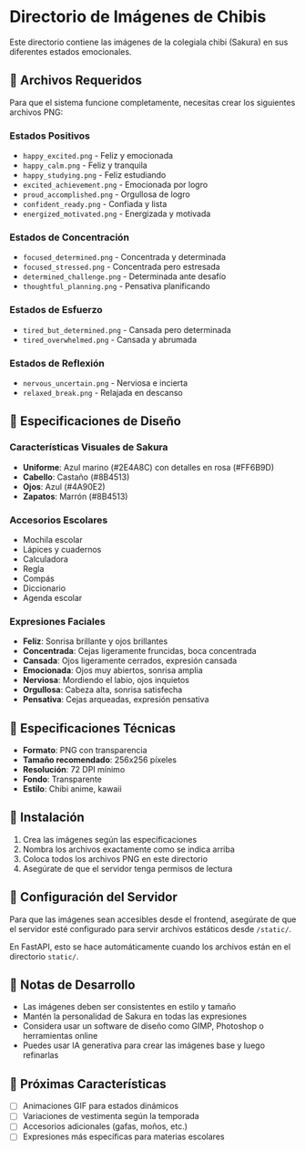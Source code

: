 # Directorio de Imágenes de Chibis

Este directorio contiene las imágenes de la colegiala chibi (Sakura) en sus diferentes estados emocionales.

## 📁 Archivos Requeridos

Para que el sistema funcione completamente, necesitas crear los siguientes archivos PNG:

### Estados Positivos
- `happy_excited.png` - Feliz y emocionada
- `happy_calm.png` - Feliz y tranquila
- `happy_studying.png` - Feliz estudiando
- `excited_achievement.png` - Emocionada por logro
- `proud_accomplished.png` - Orgullosa de logro
- `confident_ready.png` - Confiada y lista
- `energized_motivated.png` - Energizada y motivada

### Estados de Concentración
- `focused_determined.png` - Concentrada y determinada
- `focused_stressed.png` - Concentrada pero estresada
- `determined_challenge.png` - Determinada ante desafío
- `thoughtful_planning.png` - Pensativa planificando

### Estados de Esfuerzo
- `tired_but_determined.png` - Cansada pero determinada
- `tired_overwhelmed.png` - Cansada y abrumada

### Estados de Reflexión
- `nervous_uncertain.png` - Nerviosa e incierta
- `relaxed_break.png` - Relajada en descanso

## 🎨 Especificaciones de Diseño

### Características Visuales de Sakura
- **Uniforme**: Azul marino (#2E4A8C) con detalles en rosa (#FF6B9D)
- **Cabello**: Castaño (#8B4513)
- **Ojos**: Azul (#4A90E2)
- **Zapatos**: Marrón (#8B4513)

### Accesorios Escolares
- Mochila escolar
- Lápices y cuadernos
- Calculadora
- Regla
- Compás
- Diccionario
- Agenda escolar

### Expresiones Faciales
- **Feliz**: Sonrisa brillante y ojos brillantes
- **Concentrada**: Cejas ligeramente fruncidas, boca concentrada
- **Cansada**: Ojos ligeramente cerrados, expresión cansada
- **Emocionada**: Ojos muy abiertos, sonrisa amplia
- **Nerviosa**: Mordiendo el labio, ojos inquietos
- **Orgullosa**: Cabeza alta, sonrisa satisfecha
- **Pensativa**: Cejas arqueadas, expresión pensativa

## 📐 Especificaciones Técnicas

- **Formato**: PNG con transparencia
- **Tamaño recomendado**: 256x256 píxeles
- **Resolución**: 72 DPI mínimo
- **Fondo**: Transparente
- **Estilo**: Chibi anime, kawaii

## 🚀 Instalación

1. Crea las imágenes según las especificaciones
2. Nombra los archivos exactamente como se indica arriba
3. Coloca todos los archivos PNG en este directorio
4. Asegúrate de que el servidor tenga permisos de lectura

## 🔧 Configuración del Servidor

Para que las imágenes sean accesibles desde el frontend, asegúrate de que el servidor esté configurado para servir archivos estáticos desde `/static/`.

En FastAPI, esto se hace automáticamente cuando los archivos están en el directorio `static/`.

## 📝 Notas de Desarrollo

- Las imágenes deben ser consistentes en estilo y tamaño
- Mantén la personalidad de Sakura en todas las expresiones
- Considera usar un software de diseño como GIMP, Photoshop o herramientas online
- Puedes usar IA generativa para crear las imágenes base y luego refinarlas

## 🎯 Próximas Características

- [ ] Animaciones GIF para estados dinámicos
- [ ] Variaciones de vestimenta según la temporada
- [ ] Accesorios adicionales (gafas, moños, etc.)
- [ ] Expresiones más específicas para materias escolares 